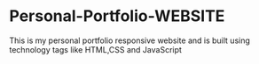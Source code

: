 # Personal-Portfolio-WEBSITE
This is my personal portfolio responsive website and is built using technology tags like HTML,CSS and JavaScript
